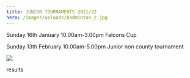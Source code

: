 ```yaml
---
title: JUNIOR TOURNAMENTS 2021/22
hero: /images/uploads/badminton_2.jpg
---
```

Sunday 16th January 10.00am-3.00pm Falcons Cup

Sunday 13th February 10.00am-5.00pm Junior non county tournament

![](/images/uploads/results_200402.jpg)

results